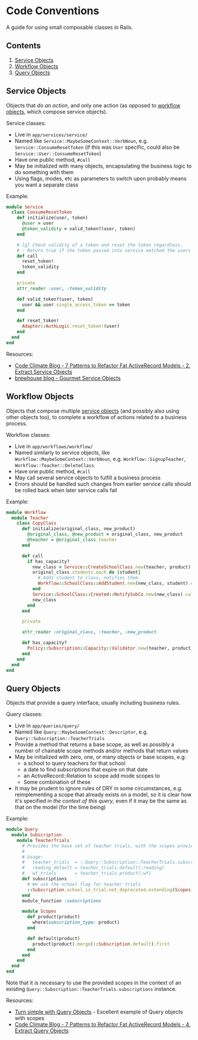 Code Conventions
================

A guide for using small composable classes in Rails.

Contents
--------

1. [Service Objects](#service-objects)
1. [Workflow Objects](#workflow-objects)
1. [Query Objects](#query-objects)

Service Objects
---------------

Objects that *do an action*, and only one action (as opposed to [workflow objects](#workflow-objects), which compose service objects).

Service classes:

* Live in `app/services/service/`
* Named like `Service::MaybeSomeContext::VerbNoun`, e.g. `Service::ConsumeResetToken` (if this was `User` specific, could also be `Service::User::ConsumeResetToken`)
* Have one public method, `#call`
* May be initialized with many objects, encapsulating the business logic to do something with them
* Using flags, modes, etc as parameters to switch upon probably means you want a separate class 

Example:

```ruby
module Service
  class ConsumeResetToken
    def initialize(user, token)
      @user = user
      @token_validity = valid_token?(user, token)
    end

    # [g] Check validity of a token and reset the token regardless.
    # - Return true if the token passed into service matched the users token
    def call
      reset_token!
      token_validity
    end

    private
    attr_reader :user, :token_validity

    def valid_token?(user, token)
      user && user.single_access_token == token
    end

    def reset_token!
      Adapter::AuthLogic.reset_token!(user)
    end
  end
end
```

Resources:
* [Code Climate Blog - 7 Patterns to Refactor Fat ActiveRecord Models - 2. Extract Service Objects](http://blog.codeclimate.com/blog/2012/10/17/7-ways-to-decompose-fat-activerecord-models/#service-objects)
* [brewhouse blog - Gourmet Service Objects](http://brewhouse.io/blog/2014/04/30/gourmet-service-objects.html)

Workflow Objects
----------------

Objects that compose multiple [service objects](#service-objects) (and possibly also using other objects too), to complete a workflow of actions related to a business process.

Workflow classes:

* Live in `app/workflows/workflow/`
* Named similarly to service objects, like `Workflow::MaybeSomeContext::VerbNoun`, e.g. `Workflow::SignupTeacher`, `Workflow::Teacher::DeleteClass`
* Have one public method, `#call`
* May call several service objects to fulfill a business process
* Errors should be handled such changes from earlier service calls should be rolled back when later service calls fail

Example:

```ruby
module Workflow
  module Teacher
    class CopyClass
      def initialize(original_class, new_product)
        @original_class, @new_product = original_class, new_product
        @teacher = @original_class.teacher
      end

      def call
        if has_capacity?
          new_class = Service::CreateSchoolClass.new(teacher, product).call
          original_class.students.each do |student|
            # Adds student to class, notifies them
            Workflow::SchoolClass::AddStudent.new(new_class, student).call
          end
          Service::SchoolClass::Created::NotifySubCo.new(new_class).call
          new_class
        end
      end

      private

      attr_reader :original_class, :teacher, :new_product

      def has_capacity?
        Policy::Subscription::Capacity::Validator.new(teacher, product).has_capacity?
      end
    end
  end
end

```

Query Objects
-------------

Objects that provide a query interface, usually including business rules.

Query classes:

* Live in `app/queries/query/`
* Named like `Query::MaybeSomeContext::Descriptor`, e.g. `Query::Subscription::TeacherTrials`
* Provide a method that returns a base scope, as well as possibly a number of chainable scope methods and/or methods that return values
* May be initialized with zero, one, or many objects or base scopes, e.g:
  * a school to query teachers for that school
  * a date to find subscriptions that expire on that date
  * an ActiveRecord::Relation to scope add mode scopes to
  * Some combination of these
* It may be prudent to ignore rules of DRY in some circumstances, e.g. reimplementing a scope that already exists on a model, so it is clear how it's specified *in the context of this query*, even if it may be the same as that on the model (for the time being)

Example:

```ruby
module Query
  module Subscription
    module TeacherTrials
      # Provides the base set of teacher trials, with the scopes providing further specificity
      #
      # Usage:
      #   teacher_trials  = ::Query::Subscription::TeacherTrials.subscriptions
      #   reading_default = teacher_trials.default(:reading)
      #   wf_trials       = teacher_trials.product(:wf)
      def subscriptions
        # We use the school flag for teacher trials
        ::Subscription.school.is_trial.not_deprecated.extending(Scopes)
      end
      module_function :subscriptions

      module Scopes
        def product(product)
          where(subscription_type: product)
        end

        def default(product)
          product(product).merge(::Subscription.default).first
        end
      end
    end
  end
end
```

Note that it is necessary to use the provided scopes in the context of an existing `Query::Subscription::TeacherTrials.subscriptions` instance.

Resources:
* [Turn simple with Query Objects](http://helabs.com.br/blog/2014/01/18/turn-simple-with-query-objects/) - Excellent example of Query objects with scopes
* [Code Climate Blog - 7 Patterns to Refactor Fat ActiveRecord Models - 4. Extract Query Objects](http://blog.codeclimate.com/blog/2012/10/17/7-ways-to-decompose-fat-activerecord-models/#query-objects)

